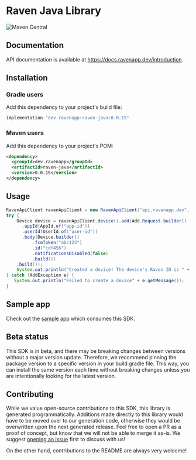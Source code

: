 # Raven Java Library

![Maven Central](https://img.shields.io/maven-central/v/dev.ravenapp/raven-java)

## Documentation

API documentation is available at <https://docs.ravenapp.dev/introduction>.

## Installation

### Gradle users

Add this dependency to your project's build file:

```groovy
implementation "dev.ravenapp:raven-java:0.0.15"
```

### Maven users

Add this dependency to your project's POM:

```xml
<dependency>
  <groupId>dev.ravenapp</groupId>
  <artifactId>raven-java</artifactId>
  <version>0.0.15</version>
</dependency>
```

## Usage

```java
RavenApiClient ravenApiClient = new RavenApiClient("api.ravenapp.dev", Authorization.of("AuthKey <auth>"));
try {
    Device device = ravenApiClient.device().add(Add.Request.builder()
      .appId(AppId.of("app-id"))
      .userId(UserId.of("user-id"))
      .body(Device.builder()
          .fcmToken("abc123")
          .id("cdf456")
          .notificationsDisabled(false)
          .build())
    .build());
    System.out.println("Created a device! The device's Raven ID is " + device.getRavenId());
} catch (AddException e) {
   System.out.println("Failed to create a device" + e.getMessage());
}
```

## Sample app

Check out the [sample app](sample-app/src/main/java/sample/App.java) which consumes this SDK.

## Beta status

This SDK is in beta, and there may be breaking changes between versions without a major version update. Therefore, we recommend pinning the package version to a specific version in your build.gradle file. This way, you can install the same version each time without breaking changes unless you are intentionally looking for the latest version.

## Contributing

While we value open-source contributions to this SDK, this library is generated programmatically. Additions made directly to this library would have to be moved over to our generation code, otherwise they would be overwritten upon the next generated release. Feel free to open a PR as a proof of concept, but know that we will not be able to merge it as-is. We suggest [opening an issue](https://github.com/ravenappdev/raven-java) first to discuss with us!

On the other hand, contributions to the README are always very welcome!
